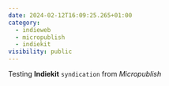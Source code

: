 ```yaml
---
date: 2024-02-12T16:09:25.265+01:00
category:
  - indieweb
  - micropublish
  - indiekit
visibility: public
---
```


Testing **Indiekit** `syndication` from *Micropublish*
